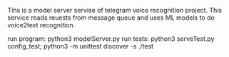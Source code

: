 Tihs is a model server servise of telegram voice recognition project. This service reads reuests from message queue and uses ML models to do voice2text recognition.   

run program: python3 modelServer.py
run tests: python3 serveTest.py config_test; python3 -m unittest discover -s ./test
